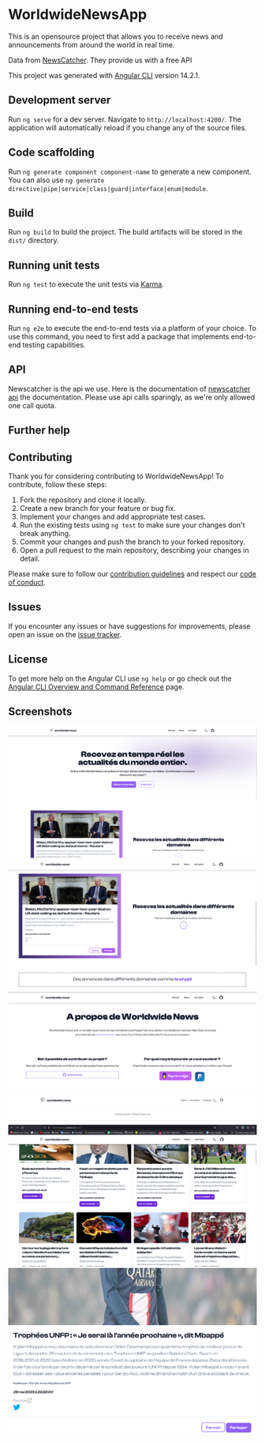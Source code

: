 # WorldwideNewsApp

This is an opensource project that allows you to receive news and announcements from around the world in real time.

Data from [NewsCatcher](https://newscatcherapi.com/). They provide us with a free API

This project was generated with [Angular CLI](https://github.com/angular/angular-cli) version 14.2.1.

## Development server

Run `ng serve` for a dev server. Navigate to `http://localhost:4200/`. The application will automatically reload if you change any of the source files.

## Code scaffolding

Run `ng generate component component-name` to generate a new component. You can also use `ng generate directive|pipe|service|class|guard|interface|enum|module`.

## Build

Run `ng build` to build the project. The build artifacts will be stored in the `dist/` directory.

## Running unit tests

Run `ng test` to execute the unit tests via [Karma](https://karma-runner.github.io).

## Running end-to-end tests

Run `ng e2e` to execute the end-to-end tests via a platform of your choice. To use this command, you need to first add a package that implements end-to-end testing capabilities.

## API </newscatcher>

Newscatcher is the api we use. Here is the documentation of [newscatcher api](https://docs.newscatcherapi.com/) the documentation. Please use api calls sparingly, as we're only allowed one call quota.

## Further help

## Contributing

Thank you for considering contributing to WorldwideNewsApp! To contribute, follow these steps:

1. Fork the repository and clone it locally.
2. Create a new branch for your feature or bug fix.
3. Implement your changes and add appropriate test cases.
4. Run the existing tests using `ng test` to make sure your changes don't break anything.
5. Commit your changes and push the branch to your forked repository.
6. Open a pull request to the main repository, describing your changes in detail.

Please make sure to follow our [contribution guidelines](CONTRIBUTING.md) and respect our [code of conduct](CODE_OF_CONDUCT.md).

## Issues

If you encounter any issues or have suggestions for improvements, please open an issue on the [issue tracker](https://github.com/jackamrl/worldwide-news-app/issues).

## License

To get more help on the Angular CLI use `ng help` or go check out the [Angular CLI Overview and Command Reference](https://angular.io/cli) page.

## Screenshots

![Home page](/src/assets/screen4.png?raw=true "Home page")
![Features page](/src/assets/screen5.png?raw=true "Features page")
![About page](/src/assets/screen6.png?raw=true "About page")
![News page](/src/assets/screen1.png?raw=true "News page")
![New card](/src/assets/screen3.png?raw=true "New card")

